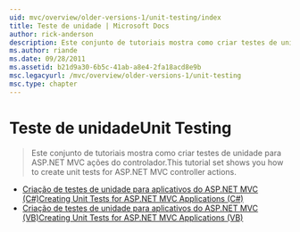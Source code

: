 ```yaml
---
uid: mvc/overview/older-versions-1/unit-testing/index
title: Teste de unidade | Microsoft Docs
author: rick-anderson
description: Este conjunto de tutoriais mostra como criar testes de unidade para ASP.NET MVC ações do controlador.
ms.author: riande
ms.date: 09/28/2011
ms.assetid: b21d9a30-6b5c-41ab-a8e4-2fa18acd8e9b
msc.legacyurl: /mvc/overview/older-versions-1/unit-testing
msc.type: chapter
---
```

<a name="unit-testing"></a><span data-ttu-id="5e891-103">Teste de unidade</span><span class="sxs-lookup"><span data-stu-id="5e891-103">Unit Testing</span></span>
====================
> <span data-ttu-id="5e891-104">Este conjunto de tutoriais mostra como criar testes de unidade para ASP.NET MVC ações do controlador.</span><span class="sxs-lookup"><span data-stu-id="5e891-104">This tutorial set shows you how to create unit tests for ASP.NET MVC controller actions.</span></span>


- [<span data-ttu-id="5e891-105">Criação de testes de unidade para aplicativos do ASP.NET MVC (C#)</span><span class="sxs-lookup"><span data-stu-id="5e891-105">Creating Unit Tests for ASP.NET MVC Applications (C#)</span></span>](creating-unit-tests-for-asp-net-mvc-applications-cs.md)
- [<span data-ttu-id="5e891-106">Criação de testes de unidade para aplicativos do ASP.NET MVC (VB)</span><span class="sxs-lookup"><span data-stu-id="5e891-106">Creating Unit Tests for ASP.NET MVC Applications (VB)</span></span>](creating-unit-tests-for-asp-net-mvc-applications-vb.md)
